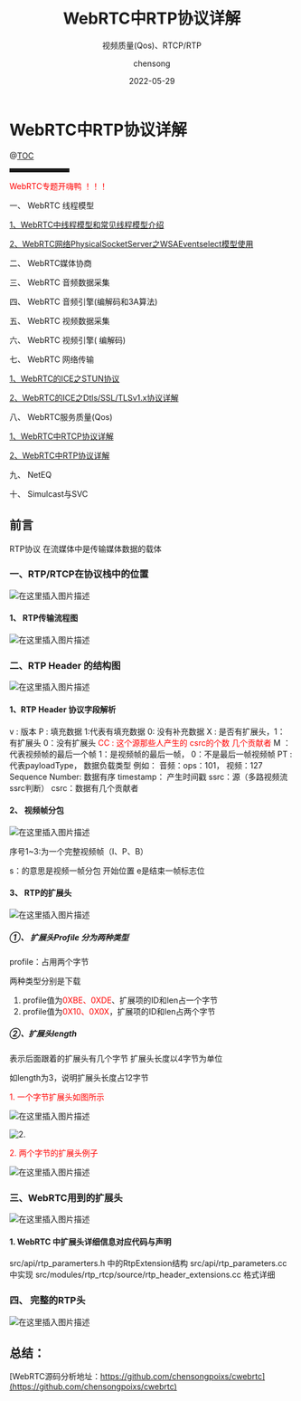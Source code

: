 ﻿---
layout:     post
title:      WebRTC中RTP协议详解
subtitle:   视频质量(Qos)、RTCP/RTP 
date:       2022-05-29
times:       22::45::01 
author:     chensong
header-img: img/2019-02-02/bg_socketopt.jpg
catalog:    true
tags:
    - WebRTC
    - 网络编程
    - RTC服务质量(Qos)
  
---

 
# WebRTC中RTP协议详解


@[TOC](WebRTC中RTP协议详解)

</font>

<hr style=" border:solid; width:100px; height:1px;" color=#000000 size=1">



<font color='red'>WebRTC专题开嗨鸭 ！！！  </font>
 
一、 WebRTC 线程模型

  [1、WebRTC中线程模型和常见线程模型介绍](https://chensongpoixs.github.io/2021/12/11/WebRTC%E4%B8%AD%E7%BA%BF%E7%A8%8B%E6%A8%A1%E5%9E%8B%E5%92%8C%E5%B8%B8%E8%A7%81%E7%BA%BF%E7%A8%8B%E6%A8%A1%E5%9E%8B%E4%BB%8B%E7%BB%8D/#/)

 [2、WebRTC网络PhysicalSocketServer之WSAEventselect模型使用](https://chensongpoixs.github.io/2022/01/02/WebRTC%E7%BD%91%E7%BB%9CPhysicalSocketServer%E4%B9%8BWSAEventselect%E6%A8%A1%E5%9E%8B%E4%BD%BF%E7%94%A8/)

二、 WebRTC媒体协商




三、 WebRTC 音频数据采集

四、 WebRTC 音频引擎(编解码和3A算法) 

五、 WebRTC 视频数据采集

六、 WebRTC 视频引擎( 编解码)

七、 WebRTC  网络传输

[1、WebRTC的ICE之STUN协议](https://blog.csdn.net/Poisx/article/details/124521731)

[2、WebRTC的ICE之Dtls/SSL/TLSv1.x协议详解](https://blog.csdn.net/Poisx/article/details/124918704)

八、 WebRTC服务质量(Qos)

[1、WebRTC中RTCP协议详解](https://blog.csdn.net/Poisx/article/details/121364934)

[2、WebRTC中RTP协议详解](#)


九、 NetEQ

十、 Simulcast与SVC


## 前言
RTP协议 在流媒体中是传输媒体数据的载体


### 一、RTP/RTCP在协议栈中的位置

![在这里插入图片描述](https://img-blog.csdnimg.cn/77b7a88670de416598ddb4229a80c711.png)

#### 1、 RTP传输流程图

![在这里插入图片描述](https://img-blog.csdnimg.cn/8f12eec946c64c45b4cd3139c5803220.png)
### 二、RTP Header 的结构图

![在这里插入图片描述](https://img-blog.csdnimg.cn/77aefec56e73416987603c9dd2018f4a.png)

#### 1、RTP Header 协议字段解析

v   :  版本
P   :  填充数据 1:代表有填充数据   0: 没有补充数据
X   :  是否有扩展头，1： 有扩展头  0：没有扩展头
 <font color='red'> CC : 这个源那些人产生的 csrc的个数 几个贡献者</font>
M  ：代表视频帧的最后一个帧 1：是视频帧的最后一帧， 0：不是最后一帧视频帧
PT :  代表payloadType， 数据负载类型  例如： 音频：ops：101， 视频：127
Sequence Number: 数据有序
timestamp： 产生时间戳
ssrc：源（多路视频流ssrc判断）
csrc：数据有几个贡献者


#### 2、 视频帧分包

![在这里插入图片描述](https://img-blog.csdnimg.cn/a5c2b4e50c22419f8409357d64a26762.png)



序号1~3:为一个完整视频帧（I、P、B）

s：的意思是视频一帧分包 开始位置 e是结束一帧标志位

#### 3、 RTP的扩展头

![在这里插入图片描述](https://img-blog.csdnimg.cn/d7c4432559b842e1b83625ab975dfa2b.png)

##### ①、 扩展头Profile 分为两种类型

profile：占用两个字节 

两种类型分别是下载
1. profile值为<font color='red'>0XBE、0XDE</font>、扩展项的ID和len占一个字节
2. profile值为<font color='red'>0X10、0X0X</font>，扩展项的ID和len占两个字节

##### ②、扩展头length

表示后面跟着的扩展头有几个字节
扩展头长度以4字节为单位

如length为3，说明扩展头长度占12字节

<font color='red'>1.  一个字节扩展头如图所示</font>

![在这里插入图片描述](https://img-blog.csdnimg.cn/4e2ff968f82a401b8d5ec8ab572c7c24.png)

![2.](https://img-blog.csdnimg.cn/1e3b19ec804646fe88ea83a6ba6ba2ea.png)
 
 <font color='red'> 2. 两个字节的扩展头例子</font>
 
![在这里插入图片描述](https://img-blog.csdnimg.cn/4e2aadb450914ffdaa241f635c5244f1.png)

### 三、WebRTC用到的扩展头

![在这里插入图片描述](https://img-blog.csdnimg.cn/da34832c2a2a440c908dc4543b45d7fa.png)

#### 1. WebRTC 中扩展头详细信息对应代码与声明

src/api/rtp_paramerters.h 中的RtpExtension结构 
src/api/rtp_parameters.cc 中实现
src/modules/rtp_rtcp/source/rtp_header_extensions.cc 格式详细

### 四、 完整的RTP头

![在这里插入图片描述](https://img-blog.csdnimg.cn/4eb6c1fbc0074be9b3336c08fba4d120.png)

## 总结：

[WebRTC源码分析地址：https://github.com/chensongpoixs/cwebrtc](https://github.com/chensongpoixs/cwebrtc)
